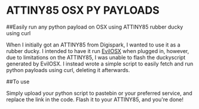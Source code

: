 # ATTINY85 OSX PY PAYLOADS

##Easily run any python payload on OSX using ATTINY85 rubber ducky using curl

When I initially got an ATTINY85 from Digispark, I wanted to use it as a rubber ducky. I intended to have it run [EvilOSX](https://github.com/Marten4n6/EvilOSX) when plugged in, however, due to limitations on the ATTINY85, I was unable to flash the duckyscript generated by EvilOSX. I instead wrote a simple script to easily fetch and run python payloads using curl, deleting it afterwards.

##To use

Simply upload your python script to pastebin or your preferred service, and replace the link in the code. Flash it to your ATTINY85, and you're done!
